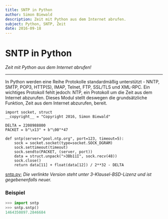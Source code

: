```yaml
---
title: SNTP in Python
author: Simon Biewald
description: Zeit mit Python aus dem Internet abrufen.
subject: Python, SNTP, Zeit
date: 2016-09-18
---
```



# SNTP in Python

*Zeit mit Python aus dem Internet abrufen!*

- - -

In Python werden eine Reihe Protokolle standardmäßig unterstützt - 
NNTP, SMTP, POP3, HTTP(S), IMAP, Telnet, FTP, SSL/TLS und XML-RPC.
Ein wichtiges Protokoll fehlt jedoch: NTP, ein Protokoll um die Zeit aus 
dem Internet abzurufen. Dieses Modul stellt deswegen die grundsätzliche
Funktion, Zeit aus dem Internet abzurufen, bereit.

<pre class="language-python line-numbers">
<code>import socket, struct
__copyright__ = "Copyright 2016, Simon Biewald"

DELTA = 2208988800
PACKET = b"\x13" + b"\00"*47

def sntp(server="pool.ntp.org", port=123, timeout=5):
    sock = socket.socket(type=socket.SOCK_DGRAM)
    sock.settimeout(timeout)
    sock.sendto(PACKET, (server, port))
    data = struct.unpack(">3Bb11I", sock.recv(48))
    sock.close()
    return data[11] + float(data[12]) / 2**32 - DELTA</code></pre>

[sntp.py](sntp.py); *Die verlinkte Version steht unter 3-Klausel-BSD-Lizenz und ist
gegebenenfalls neuer.*

### Beispiel

```python
>>> import sntp
>>> sntp.sntp()
1464350897.2846684
```
